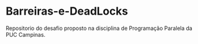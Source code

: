 # Barreiras-e-DeadLocks
Repositorio do desafio proposto na disciplina de Programação Paralela da PUC Campinas.
